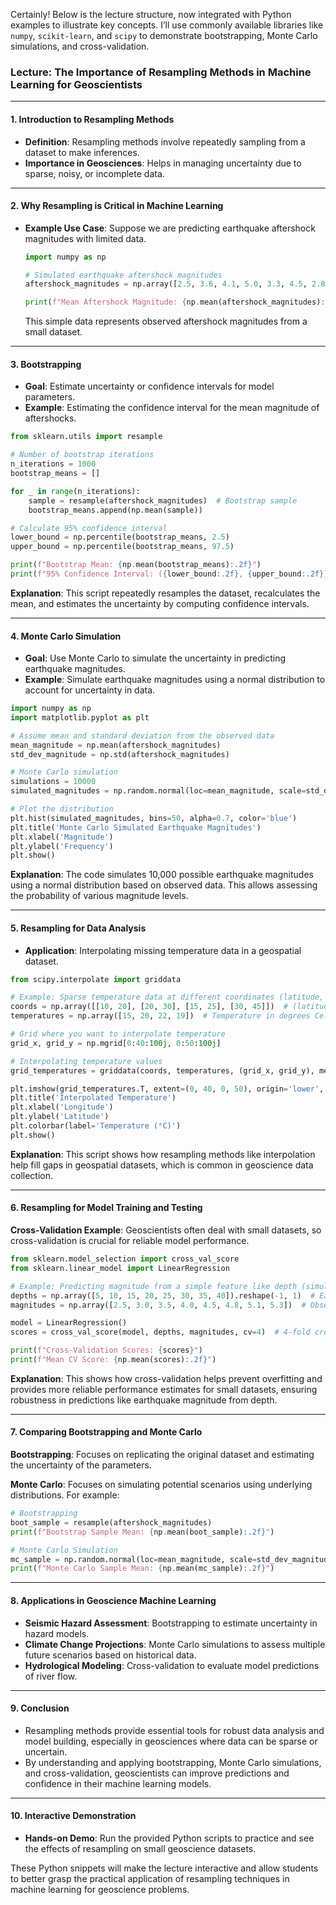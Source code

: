 Certainly! Below is the lecture structure, now integrated with Python examples to illustrate key concepts. I’ll use commonly available libraries like `numpy`, `scikit-learn`, and `scipy` to demonstrate bootstrapping, Monte Carlo simulations, and cross-validation.

### Lecture: The Importance of Resampling Methods in Machine Learning for Geoscientists

---

#### 1. **Introduction to Resampling Methods**
   - **Definition**: Resampling methods involve repeatedly sampling from a dataset to make inferences.
   - **Importance in Geosciences**: Helps in managing uncertainty due to sparse, noisy, or incomplete data.

---

#### 2. **Why Resampling is Critical in Machine Learning**

   - **Example Use Case**: Suppose we are predicting earthquake aftershock magnitudes with limited data.
     ```python
     import numpy as np

     # Simulated earthquake aftershock magnitudes
     aftershock_magnitudes = np.array([2.5, 3.6, 4.1, 5.0, 3.3, 4.5, 2.8, 4.8])

     print(f"Mean Aftershock Magnitude: {np.mean(aftershock_magnitudes):.2f}")
     ```
     This simple data represents observed aftershock magnitudes from a small dataset.

---

#### 3. **Bootstrapping**
   - **Goal**: Estimate uncertainty or confidence intervals for model parameters.
   - **Example**: Estimating the confidence interval for the mean magnitude of aftershocks.

   ```python
   from sklearn.utils import resample

   # Number of bootstrap iterations
   n_iterations = 1000
   bootstrap_means = []

   for _ in range(n_iterations):
       sample = resample(aftershock_magnitudes)  # Bootstrap sample
       bootstrap_means.append(np.mean(sample))

   # Calculate 95% confidence interval
   lower_bound = np.percentile(bootstrap_means, 2.5)
   upper_bound = np.percentile(bootstrap_means, 97.5)

   print(f"Bootstrap Mean: {np.mean(bootstrap_means):.2f}")
   print(f"95% Confidence Interval: ({lower_bound:.2f}, {upper_bound:.2f})")
   ```

   **Explanation**: This script repeatedly resamples the dataset, recalculates the mean, and estimates the uncertainty by computing confidence intervals.

---

#### 4. **Monte Carlo Simulation**
   - **Goal**: Use Monte Carlo to simulate the uncertainty in predicting earthquake magnitudes.
   - **Example**: Simulate earthquake magnitudes using a normal distribution to account for uncertainty in data.

   ```python
   import numpy as np
   import matplotlib.pyplot as plt

   # Assume mean and standard deviation from the observed data
   mean_magnitude = np.mean(aftershock_magnitudes)
   std_dev_magnitude = np.std(aftershock_magnitudes)

   # Monte Carlo simulation
   simulations = 10000
   simulated_magnitudes = np.random.normal(loc=mean_magnitude, scale=std_dev_magnitude, size=simulations)

   # Plot the distribution
   plt.hist(simulated_magnitudes, bins=50, alpha=0.7, color='blue')
   plt.title('Monte Carlo Simulated Earthquake Magnitudes')
   plt.xlabel('Magnitude')
   plt.ylabel('Frequency')
   plt.show()
   ```

   **Explanation**: The code simulates 10,000 possible earthquake magnitudes using a normal distribution based on observed data. This allows assessing the probability of various magnitude levels.

---

#### 5. **Resampling for Data Analysis**
   - **Application**: Interpolating missing temperature data in a geospatial dataset.
   
   ```python
   from scipy.interpolate import griddata

   # Example: Sparse temperature data at different coordinates (latitude, longitude)
   coords = np.array([[10, 20], [20, 30], [15, 25], [30, 45]])  # (latitude, longitude)
   temperatures = np.array([15, 20, 22, 19])  # Temperature in degrees Celsius

   # Grid where you want to interpolate temperature
   grid_x, grid_y = np.mgrid[0:40:100j, 0:50:100j]

   # Interpolating temperature values
   grid_temperatures = griddata(coords, temperatures, (grid_x, grid_y), method='cubic')

   plt.imshow(grid_temperatures.T, extent=(0, 40, 0, 50), origin='lower', cmap='coolwarm')
   plt.title('Interpolated Temperature')
   plt.xlabel('Longitude')
   plt.ylabel('Latitude')
   plt.colorbar(label='Temperature (°C)')
   plt.show()
   ```

   **Explanation**: This script shows how resampling methods like interpolation help fill gaps in geospatial datasets, which is common in geoscience data collection.

---

#### 6. **Resampling for Model Training and Testing**

   **Cross-Validation Example**: Geoscientists often deal with small datasets, so cross-validation is crucial for reliable model performance.
   
   ```python
   from sklearn.model_selection import cross_val_score
   from sklearn.linear_model import LinearRegression

   # Example: Predicting magnitude from a simple feature like depth (simulated data)
   depths = np.array([5, 10, 15, 20, 25, 30, 35, 40]).reshape(-1, 1)  # Earthquake depths
   magnitudes = np.array([2.5, 3.0, 3.5, 4.0, 4.5, 4.8, 5.1, 5.3])  # Observed magnitudes

   model = LinearRegression()
   scores = cross_val_score(model, depths, magnitudes, cv=4)  # 4-fold cross-validation

   print(f"Cross-Validation Scores: {scores}")
   print(f"Mean CV Score: {np.mean(scores):.2f}")
   ```

   **Explanation**: This shows how cross-validation helps prevent overfitting and provides more reliable performance estimates for small datasets, ensuring robustness in predictions like earthquake magnitude from depth.

---

#### 7. **Comparing Bootstrapping and Monte Carlo**

   **Bootstrapping**: Focuses on replicating the original dataset and estimating the uncertainty of the parameters.
   
   **Monte Carlo**: Focuses on simulating potential scenarios using underlying distributions. For example:
   
   ```python
   # Bootstrapping
   boot_sample = resample(aftershock_magnitudes)
   print(f"Bootstrap Sample Mean: {np.mean(boot_sample):.2f}")

   # Monte Carlo Simulation
   mc_sample = np.random.normal(loc=mean_magnitude, scale=std_dev_magnitude, size=100)
   print(f"Monte Carlo Sample Mean: {np.mean(mc_sample):.2f}")
   ```

---

#### 8. **Applications in Geoscience Machine Learning**
   - **Seismic Hazard Assessment**: Bootstrapping to estimate uncertainty in hazard models.
   - **Climate Change Projections**: Monte Carlo simulations to assess multiple future scenarios based on historical data.
   - **Hydrological Modeling**: Cross-validation to evaluate model predictions of river flow.

---

#### 9. **Conclusion**
   - Resampling methods provide essential tools for robust data analysis and model building, especially in geosciences where data can be sparse or uncertain.
   - By understanding and applying bootstrapping, Monte Carlo simulations, and cross-validation, geoscientists can improve predictions and confidence in their machine learning models.

---

#### 10. **Interactive Demonstration**

   - **Hands-on Demo**: Run the provided Python scripts to practice and see the effects of resampling on small geoscience datasets.

These Python snippets will make the lecture interactive and allow students to better grasp the practical application of resampling techniques in machine learning for geoscience problems.